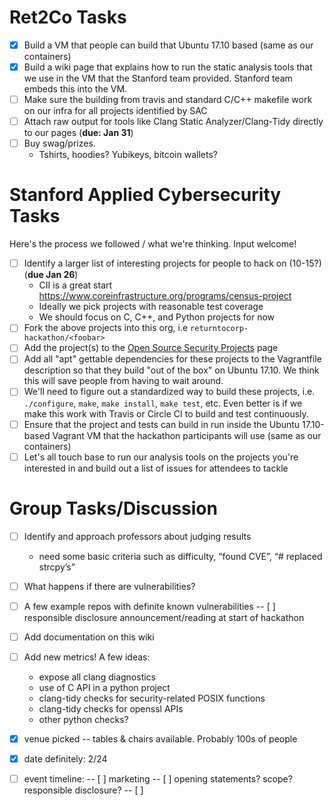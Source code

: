 Ret2Co Tasks
============

- [x] Build a VM that people can build that Ubuntu 17.10 based (same as our containers)
- [x] Build a wiki page that explains how to run the static analysis tools that we use in the VM that the Stanford team provided. Stanford team embeds this into the VM.
- [ ] Make sure the building from travis and standard C/C++ makefile work on our infra for all projects identified by SAC
- [ ] Attach raw output for tools like Clang Static Analyzer/Clang-Tidy directly to our pages (**due: Jan 31**)
- [ ] Buy swag/prizes. 
  * Tshirts, hoodies? Yubikeys, bitcoin wallets?

Stanford Applied Cybersecurity Tasks
====================================

Here's the process we followed / what we're thinking. Input welcome!

- [ ] Identify a larger list of interesting projects for people to hack on (10-15?) (**due Jan 26**)
  * CII is a great start https://www.coreinfrastructure.org/programs/census-project
  * Ideally we pick projects with reasonable test coverage
  * We should focus on C, C++, and Python projects for now
- [ ] Fork the above projects into this org, i.e `returntocorp-hackathon/<foobar>`
- [ ] Add the project(s) to the [Open Source Security Projects](https://github.com/returntocorp-hackathon/hackathon002/wiki/Open-Source-Security-Projects) page
- [ ] Add all "apt" gettable dependencies for these projects to the Vagrantfile description so that they build "out of the box" on Ubuntu 17.10. We think this will save people from having to wait around.
- [ ] We'll need to figure out a standardized way to build these projects, i.e. `./configure`, `make`, `make install`, `make test`, etc. Even better is if we make this work with Travis or Circle CI to build and test continuously.
- [ ] Ensure that the project and tests can build in run inside the Ubuntu 17.10-based Vagrant VM that the hackathon participants will use (same as our containers)
- [ ] Let's all touch base to run our analysis tools on the projects you're interested in and build out a list of issues for attendees to tackle

Group Tasks/Discussion
======================

- [ ] Identify and approach professors about judging results
  * need some basic criteria such as difficulty, “found CVE”, “# replaced strcpy’s” 
- [ ] What happens if there are vulnerabilities?
- [ ] A few example repos with definite known vulnerabilities
-- [ ] responsible disclosure announcement/reading at start of hackathon
- [ ] Add documentation on this wiki
- [ ] Add new metrics! A few ideas:
  * expose all clang diagnostics
  * use of C API in a python project
  * clang-tidy checks for security-related POSIX functions
  * clang-tidy checks for openssl APIs
  * other python checks?

- [x] venue picked -- tables & chairs available. Probably 100s of people
- [x] date definitely: 2/24

- [ ] event timeline:
-- [ ] marketing
-- [ ] opening statements? scope? responsible disclosure?
-- [ ] 
